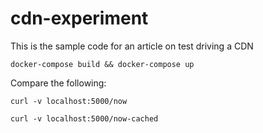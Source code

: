 # cdn-experiment

This is the sample code for an article on test driving a CDN

```
docker-compose build && docker-compose up 
```

Compare the following:

```
curl -v localhost:5000/now

curl -v localhost:5000/now-cached
```

